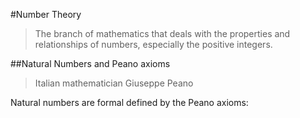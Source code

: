 #Number Theory
> The branch of mathematics that deals with the properties and relationships of numbers, especially the positive integers.

##Natural Numbers and Peano axioms

> Italian mathematician Giuseppe Peano

Natural numbers are formal defined by the Peano axioms:

